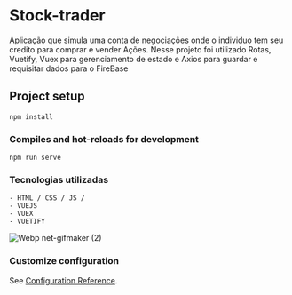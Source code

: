 # Stock-trader

Aplicação que simula uma conta de negociações onde o individuo tem seu credito para comprar e vender Ações.
Nesse projeto foi utilizado Rotas, Vuetify, Vuex para gerenciamento de estado e Axios para guardar e requisitar dados para o FireBase

## Project setup

```
npm install
```

### Compiles and hot-reloads for development

```
npm run serve
```

### Tecnologias utilizadas

```
- HTML / CSS / JS /
- VUEJS
- VUEX
- VUETIFY
```

![Webp net-gifmaker (2)](https://user-images.githubusercontent.com/86974452/153019712-2f942c45-db36-43ae-a0d7-7f6cce20b81d.gif)

### Customize configuration

See [Configuration Reference](https://cli.vuejs.org/config/).
